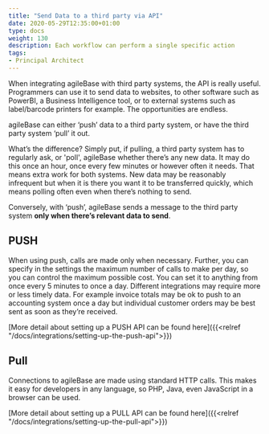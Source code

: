 ```yaml
---
title: "Send Data to a third party via API"
date: 2020-05-29T12:35:00+01:00
type: docs
weight: 130
description: Each workflow can perform a single specific action
tags:
- Principal Architect
---
```


When integrating agileBase with third party systems, the API is really useful. Programmers can use it to send data to websites, to other software such as PowerBI, a  Business Intelligence tool, or to external systems such as label/barcode printers for example. The opportunities are endless.

agileBase can either ‘push’ data to a third party system, or have the third party system ‘pull’ it out.

What’s the difference? Simply put, if pulling, a third party system has to regularly ask, or 'poll', agileBase whether there’s any new data. It may do this once an hour, once every few minutes or however often it needs. That means extra work for both systems. New data may be reasonably infrequent but when it is there you want it to be transferred quickly, which means polling often even when there’s nothing to send.

Conversely, with ‘push’, agileBase sends a message to the third party system **only when there’s relevant data to send**.

## PUSH
When using push, calls are made only when necessary. Further, you can specify in the settings the maximum number of calls to make per day, so you can control the maximum possible cost. You can set it to anything from once every 5 minutes to once a day. Different integrations may require more or less timely data. For example invoice totals may be ok to push to an accounting system once a day but individual customer orders may be best sent as soon as they’re received.

[More detail about setting up a PUSH API can be found here]({{<relref "/docs/integrations/setting-up-the-push-api">}})

## Pull

Connections to agileBase are made using standard HTTP calls. This makes it easy for developers in any language, so PHP, Java, even JavaScript in a browser can be used.

[More detail about setting up a PULL API can be found here]({{<relref "/docs/integrations/setting-up-the-pull-api">}})
